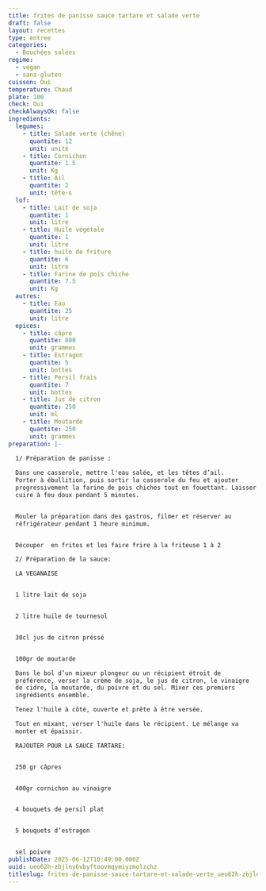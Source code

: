 ```yaml
---
title: frites de panisse sauce tartare et salade verte
draft: false
layout: recettes
type: entree
categories:
  - Bouchées salées
regime:
  - vegan
  - sans-gluten
cuisson: Oui
temperature: Chaud
plate: 100
check: Oui
checkAlwaysOk: false
ingredients:
  legumes:
    - title: Salade verte (chêne)
      quantite: 12
      unit: unité
    - title: Cornichon
      quantite: 1.5
      unit: Kg
    - title: Ail
      quantite: 2
      unit: tête·s
  lof:
    - title: Lait de soja
      quantite: 1
      unit: litre
    - title: Huile végétale
      quantite: 1
      unit: litre
    - title: huile de friture
      quantite: 6
      unit: litre
    - title: Farine de pois chiche
      quantite: 7.5
      unit: Kg
  autres:
    - title: Eau
      quantite: 25
      unit: litre
  epices:
    - title: câpre
      quantite: 800
      unit: grammes
    - title: Estragon
      quantite: 5
      unit: bottes
    - title: Persil frais
      quantite: 7
      unit: bottes
    - title: Jus de citron
      quantite: 250
      unit: ml
    - title: Moutarde
      quantite: 250
      unit: grammes
preparation: |-
  
  1/ Préparation de panisse :

  Dans une casserole, mettre l'eau salée, et les têtes d’ail.
  Porter à ébullition, puis sortir la casserole du feu et ajouter
  progressivement la farine de pois chiches tout en fouettant. Laisser
  cuire à feu doux pendant 5 minutes.


  Mouler la préparation dans des gastros, filmer et réserver au
  réfrigérateur pendant 1 heure minimum.


  Découper  en frites et les faire frire à la friteuse 1 à 2

  2/ Préparation de la sauce:

  LA VEGANAISE


  1 litre lait de soja


  2 litre huile de tournesol


  30cl jus de citron préssé


  100gr de moutarde

  Dans le bol d’un mixeur plongeur ou un récipient étroit de
  préférence, verser la crème de soja, le jus de citron, le vinaigre
  de cidre, la moutarde, du poivre et du sel. Mixer ces premiers
  ingrédients ensemble.

  Tenez l'huile à côté, ouverte et prête à être versée.

  Tout en mixant, verser l'huile dans le récipient. Le mélange va
  monter et épaissir.

  RAJOUTER POUR LA SAUCE TARTARE:


  250 gr câpres


  400gr cornichon au vinaigre


  4 bouquets de persil plat


  5 bouquets d’estragon


  sel poivre
publishDate: 2025-06-12T10:49:00.000Z
uuid: ueo62h-zbjlny6vbyftoovmqymiyzmolzchz
titleslug: frites-de-panisse-sauce-tartare-et-salade-verte_ueo62h-zbjlny6vbyftoovmqymiyzmolzchz
---
```

